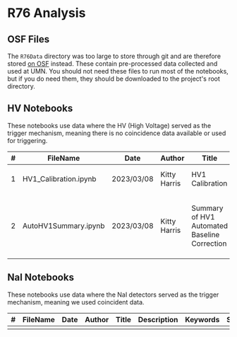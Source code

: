# R76 Analysis

## OSF Files

The `R76Data` directory was too large to store through git and are therefore stored [on OSF](https://osf.io/tb29n/) instead. 
These contain pre-processed data collected and used at UMN. 
You should not need these files to run most of the notebooks, but if you do need them, they should be downloaded
to the project's root directory.

## HV Notebooks

These notebooks use data where the HV (High Voltage) served as the trigger mechanism, 
meaning there is no coincidence data available or used for triggering. 

| **#** | **FileName**          | **Date**   | **Author**    | **Title**                                    | **Description**                                | **Keywords**     | **Status**    | **Presented?**    |
|-------|-----------------------|------------|---------------|----------------------------------------------|------------------------------------------------|------------------|---------------|-------------------|
|   1   | HV1_Calibration.ipynb | 2023/03/08 | Kitty Harris  | HV1 Calibration                              | A first attempt at calibration.                | Calibration      | Complete      | Yes               |
|   2   | AutoHV1Summary.ipynb  | 2023/03/08 | Kitty Harris  | Summary of HV1 Automated Baseline Correction | Describe automatic fit process before moving on to new datasets. | Summary, Calibration, Automation | Second Draft Completed | Yes (2nd draft) |

## NaI Notebooks

These notebooks use data where the NaI detectors served as the trigger mechanism, 
meaning we used coincident data.

| **#** | **FileName**      | **Date**  | **Author**    | **Title**     | **Description**                   | **Keywords**  | **Status**    | **Presented?**    |
|-------|-------------------|-----------|---------------|---------------|-----------------------------------|---------------|---------------|-------------------|
|       |                   |           |               |               |                                   |               |               |                   |
